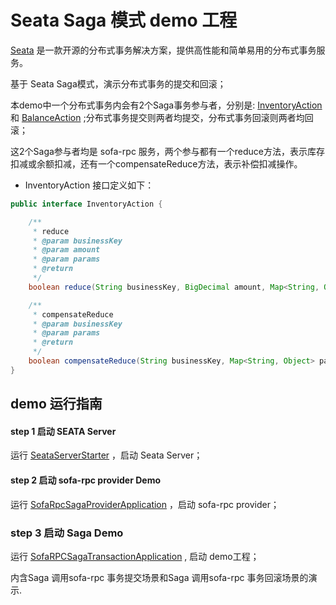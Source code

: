 # Seata Saga 模式 demo 工程


[Seata](https://github.com/seata/seata) 是一款开源的分布式事务解决方案，提供高性能和简单易用的分布式事务服务。   


基于 Seata Saga模式，演示分布式事务的提交和回滚；

本demo中一个分布式事务内会有2个Saga事务参与者，分别是: [InventoryAction](https://github.com/seata/seata-samples/blob/master/saga/sofarpc-saga-sample/src/main/java/io/seata/samples/saga/saga.io.seata.samples.action/InventoryAction.java) 和 [BalanceAction](https://github.com/seata/seata-samples/blob/master/saga/sofarpc-saga-sample/src/main/java/io/seata/samples/saga/saga.io.seata.samples.action/BalanceAction.java) ;分布式事务提交则两者均提交，分布式事务回滚则两者均回滚；

这2个Saga参与者均是 sofa-rpc 服务，两个参与都有一个reduce方法，表示库存扣减或余额扣减，还有一个compensateReduce方法，表示补偿扣减操作。

- InventoryAction 接口定义如下：

```java
public interface InventoryAction {

    /**
     * reduce
     * @param businessKey
     * @param amount
     * @param params
     * @return
     */
    boolean reduce(String businessKey, BigDecimal amount, Map<String, Object> params);

    /**
     * compensateReduce
     * @param businessKey
     * @param params
     * @return
     */
    boolean compensateReduce(String businessKey, Map<String, Object> params);
}
```


## demo 运行指南

#### step 1 启动 SEATA Server

运行 [SeataServerStarter](https://github.com/seata/seata-samples/blob/master/saga/sofarpc-saga-sample/src/test/java/io/seata/samples/saga/server/SeataServerStarter.java) ，启动 Seata Server；

#### step 2 启动 sofa-rpc provider Demo

运行 [SofaRpcSagaProviderApplication](https://github.com/seata/seata-samples/blob/master/saga/sofarpc-saga-sample/src/test/java/io/seata/samples/saga/provider/SofaRPCSagaTransactionApplication.java) ，启动 sofa-rpc provider；

### step 3 启动 Saga Demo

运行 [SofaRPCSagaTransactionApplication](https://github.com/seata/seata-samples/blob/master/saga/sofarpc-saga-sample/src/main/java/io/seata/samples/saga/saga.io.seata.samples.action.starter/SofaRPCSagaTransactionApplication.java) , 启动 demo工程；


内含Saga 调用sofa-rpc 事务提交场景和Saga 调用sofa-rpc 事务回滚场景的演示.